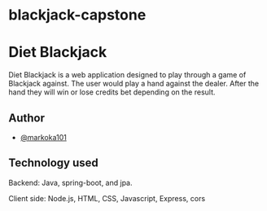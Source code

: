 # blackjack-capstone
# Diet Blackjack

Diet Blackjack is a web application designed to play through a game of Blackjack against. The user would
play a hand against the dealer. After the hand they will win or lose credits bet depending
on the result.


## Author

- [@markoka101](https://github.com/markoka101)

## Technology used

Backend: Java, spring-boot, and jpa.

Client side: Node.js, HTML, CSS, Javascript, Express, cors
